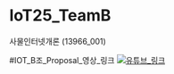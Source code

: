 # IoT25_TeamB
사물인터넷개론 (13966_001)

#IOT_B조_Proposal_영상_링크
[![유튜브_링크](https://www.youtube.com/watch?v=0qXGm8eZc_Q/0.jpg)](https://www.youtube.com/watch?v=0qXGm8eZc_Q)

